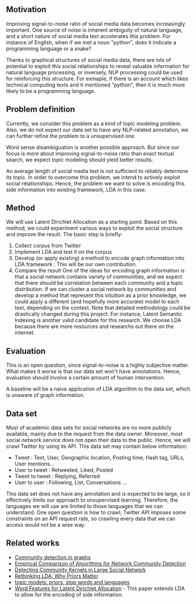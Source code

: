 ## Motivation 
  
  Improving signal-to-noise ratio of social media data becomes increasingly important. One source of noise is inherent ambiguity of natural language, and a short nature of social media text accelerates this problem. For instance of English, when if we met a noun "python", does it indicate a programming language or a snake?

  Thanks to graphical structures of social media data, there are lots of potential to exploit this social relationships to reveal valuable information for natural language processing, or inversely, NLP processing could be used for reinforcing this structure. For exmaple, if there is an account which likes technical computing texts and it mentioned "python", then it is much more likely to be a programming language.

## Problem definition

  Currently, we consider this problem as a kind of topic modeling problem. Also, we do not expect our data set to have any NLP-related annotation, we can further refine the problem to a unsupervised one.
  
  Word sense disambiguation is another possible approach. But since our focus is more about improving signal-to-noise ratio than exact textual search, we expect topic modeling should yield better results.
  
  An average length of social media text is not sufficient to reliably determine its topic. In order to overcome this problem, we intend to actively exploit social relationships. Hence, the problem we want to solve is encoding this side information into existing framework, LDA in this case.

## Method
  We will use Latent Dirichlet Allocation as a starting point. Based on this method, we could experiment various ways to exploit the social structure and improve the result.
  The basic step is briefly:
  1. Collect corpus from Twitter
  1. Implement LDA and test it on the corpus
  1. Develop (or apply existing) a method to encode graph information into LDA framework : This will be our own contribution.
  1. Compare the result
  One of the ideas for encoding graph information is that a social network contains variety of communities, and we expect that there should be correlation between each community and a topic distribution. If we can cluster a social network by communities and develop a method that represent this intuition as a prior knowledge, we could apply a different (and hopefully more accurate) model to each text, depending on the context.
  Note that detailed methodology could be drastically changed during this project. For instance, Latent Semantic Indexing is another valid candidate for this research. We choose LDA because there are more resources and researchs out there on the internet. 

## Evaluation
  This is an open question, since signal-to-noise is a highly subjective matter. What makes it worse is that our data set won't have annotations. Hence, evaluation should involve a certain amount of human intervention.
  
  A baseline will be a naive application of LDA algorithm to the data set, which is unaware of graph information. 

## Data set
  Most of academic data sets for social networks are no more publicly available, mainly due to the request from the data owner. Moreover, most social network service does not open their data to the public. Hence, we will crawl Twitter by using its API. This data set may contain below information:

  - Tweet : Text, User, Geographic location, Posting time, Hash tag, URLs, User mentions...
  - User to tweet : Retweeted, Liked, Posted
  - Tweet to tweet : Replying, Referred
  - User to user : Following, List, Conversations ...

  This data set does not have any annotation and is expected to be large, so it effectively limits our approach to unsupervised learning. Therefore, the languages we will use are limited to those languages that we can understand.
  One open question is how to crawl; Twitter API imposes some constraints on an API request rate, so crawling every data that we can access would not be a wise way.

## Related works
  * [Community detection in graphs](http://arxiv.org/pdf/0906.0612v2.pdf)
  * [Empirical Comparison of Algorithms for Network Community Detection](https://cs.stanford.edu/people/jure/pubs/communities-www10.pdf)
  * [Detecting Community Kernels in Large Social Network](http://www.cs.cornell.edu/~lwang/Wang11ICDM.pdf)
  * [Rethinking LDA: Why Priors Matter](http://mimno.infosci.cornell.edu/papers/NIPS2009_0929.pdf)
  * [topic models: priors, stop words and languages](http://people.cs.umass.edu/~wallach/talks/priors.pdf)
  * [Word Features for Latent Dirichlet Allocation](http://www.tiberiocaetano.com/papers/2010/PetSmoCaeBunetal10.pdf) - This paper extends LDA to allow for the encoding of side information.